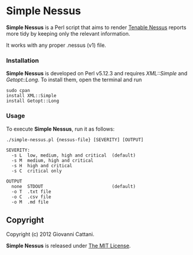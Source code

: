 # Simple Nessus

**Simple Nessus** is a Perl script that aims to render [Tenable Nessus](http://www.tenable.com/products/nessus) reports more tidy by keeping only the relevant information.

It works with any proper .nessus (v1) file.

### Installation

**Simple Nessus** is developed on Perl v5.12.3 and requires _XML::Simple_ and _Getopt::Long_. To install them, open the terminal and run

	sudo cpan
	install XML::Simple
	install Getopt::Long


### Usage

To execute **Simple Nessus**, run it as follows:
	
	./simple-nessus.pl {nessus-file} [SEVERITY] [OUTPUT]

	SEVERITY:
	  -s L	low, medium, high and critical	(default)
	  -s M	medium, high and critical
	  -s H	high and critical
	  -s C	critical only
	
	OUTPUT
	  none	STDOUT							(default)
	  -o T	.txt file
	  -o C	.csv file
	  -o M	.md file
	

## Copyright

Copyright (c) 2012 Giovanni Cattani.

**Simple Nessus** is released under [The MIT License](http://www.opensource.org/licenses/mit-license.php).